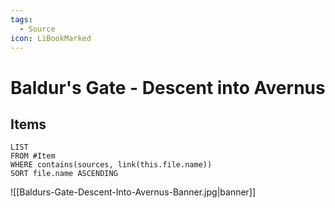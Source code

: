 ```yaml
---
tags:
  - Source
icon: LiBookMarked
---
```


# Baldur's Gate - Descent into Avernus

## Items

```dataview
LIST
FROM #Item 
WHERE contains(sources, link(this.file.name))
SORT file.name ASCENDING
```

![[Baldurs-Gate-Descent-Into-Avernus-Banner.jpg|banner]]

